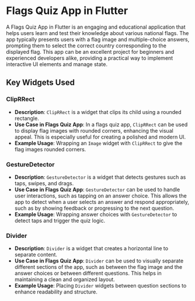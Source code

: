 # Flags Quiz App in Flutter

A Flags Quiz App in Flutter is an engaging and educational application that helps users learn and test their knowledge about various national flags. The app typically presents users with a flag image and multiple-choice answers, prompting them to select the correct country corresponding to the displayed flag. This app can be an excellent project for beginners and experienced developers alike, providing a practical way to implement interactive UI elements and manage state.

## Key Widgets Used

### ClipRRect
- **Description**: `ClipRRect` is a widget that clips its child using a rounded rectangle.
- **Use Case in Flags Quiz App**: In a flags quiz app, `ClipRRect` can be used to display flag images with rounded corners, enhancing the visual appeal. This is especially useful for creating a polished and modern UI.
- **Example Usage**: Wrapping an `Image` widget with `ClipRRect` to give the flag images rounded corners.

### GestureDetector
- **Description**: `GestureDetector` is a widget that detects gestures such as taps, swipes, and drags.
- **Use Case in Flags Quiz App**: `GestureDetector` can be used to handle user interactions, such as tapping on an answer choice. This allows the app to detect when a user selects an answer and respond appropriately, such as by showing feedback or progressing to the next question.
- **Example Usage**: Wrapping answer choices with `GestureDetector` to detect taps and trigger the quiz logic.

### Divider
- **Description**: `Divider` is a widget that creates a horizontal line to separate content.
- **Use Case in Flags Quiz App**: `Divider` can be used to visually separate different sections of the app, such as between the flag image and the answer choices or between different questions. This helps in maintaining a clean and organized layout.
- **Example Usage**: Placing `Divider` widgets between question sections to enhance readability and structure.
